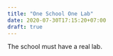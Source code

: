 ```yaml
---
title: "One School One Lab"
date: 2020-07-30T17:15:20+07:00
draft: true
---
```


The school must have a real lab.